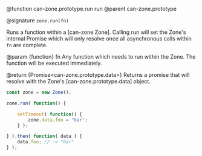 @function can-zone.prototype.run run
@parent can-zone.prototype

@signature `zone.run(fn)`

Runs a function within a [can-zone Zone]. Calling run will set the Zone's internal Promise which will only resolve once all asynchronous calls within `fn` are complete.

@param {function} fn Any function which needs to run within the Zone. The function will be executed immediately.

@return {Promise<can-zone.prototype.data>} Returns a promise that will resolve with the Zone's [can-zone.prototype.data] object.

```js
const zone = new Zone();

zone.run( function() {

	setTimeout( function() {
		zone.data.foo = "bar";
	} );

} ).then( function( data ) {
	data.foo; // -> "bar"
} );
```
